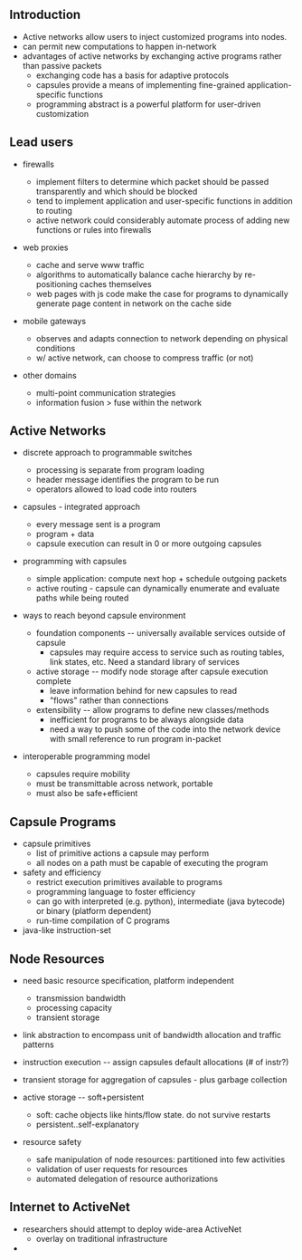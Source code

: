 ## Introduction

- Active networks allow users to inject customized programs into nodes.
- can permit new computations to happen in-network
- advantages of active networks by exchanging active programs rather
  than passive packets
    - exchanging code has a basis for adaptive protocols
    - capsules provide a means of implementing fine-grained
      application-specific functions
    - programming abstract is a powerful platform for user-driven customization


## Lead users

- firewalls
    - implement filters to determine which packet should be passed transparently
    and which should be blocked
    - tend to implement application and user-specific functions in addition to
      routing
    - active network could considerably automate process of adding new functions
      or rules into firewalls
- web proxies
    - cache and serve www traffic
    - algorithms to automatically balance cache hierarchy by re-positioning
      caches themselves
    - web pages with js code make the case for programs to dynamically generate
      page content in network on the cache side
- mobile gateways
    - observes and adapts connection to network depending on physical conditions
    - w/ active network, can choose to compress traffic (or not)

- other domains
    - multi-point communication strategies
    - information fusion > fuse within the network

## Active Networks

- discrete approach to programmable switches
    - processing is separate from program loading
    - header message identifies the program to be run
    - operators allowed to load code into routers
- capsules - integrated approach
    - every message sent is a program
    - program + data
    - capsule execution can result in 0 or more outgoing capsules
- programming with capsules
    - simple application: compute next hop + schedule outgoing packets
    - active routing - capsule can dynamically enumerate and evaluate paths
      while being routed

- ways to reach beyond capsule environment
    - foundation components -- universally available services outside of capsule
        - capsules may require access to service such as routing tables, link
          states, etc. Need a standard library of services
    - active storage -- modify node storage after capsule execution complete
        - leave information behind for new capsules to read
        - "flows" rather than connections
    - extensibility -- allow programs to define new classes/methods
        - inefficient for programs to be always alongside data
        - need a way to push some of the code into the network device with small
          reference to run program in-packet
- interoperable programming model
    - capsules require mobility
    - must be transmittable across network, portable
    - must also be safe+efficient


## Capsule Programs

- capsule primitives
    - list of primitive actions a capsule may perform
    - all nodes on a path must be capable of executing the program
- safety and efficiency
    - restrict execution primitives available to programs
    - programming language to foster efficiency
    - can go with interpreted (e.g. python), intermediate (java bytecode) or binary (platform dependent)
    - run-time compilation of C programs
- java-like instruction-set

## Node Resources

- need basic resource specification, platform independent
    - transmission bandwidth
    - processing capacity
    - transient storage
- link abstraction to encompass unit of bandwidth allocation and traffic
  patterns
- instruction execution -- assign capsules default allocations (# of instr?)
- transient storage for aggregation of capsules - plus garbage collection
- active storage -- soft+persistent
    - soft: cache objects like hints/flow state. do not survive restarts
    - persistent..self-explanatory

- resource safety
    - safe manipulation of node resources: partitioned into few activities
    - validation of user requests for resources
    - automated  delegation of resource authorizations


## Internet to ActiveNet

- researchers should attempt to deploy wide-area ActiveNet
    - overlay on traditional infrastructure
- 
